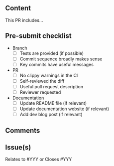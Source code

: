 ## Content
<!-- Explain the reason for this change, if a feature is added, a bug is fixed, ... -->
This PR includes...

## Pre-submit checklist

- Branch
  - [ ] Tests are provided (if possible)
  - [ ] Commit sequence broadly makes sense
  - [ ] Key commits have useful messages
- PR
  - [ ] No clippy warnings in the CI
  - [ ] Self-reviewed the diff
  - [ ] Useful pull request description
  - [ ] Reviewer requested
- Documentation
  - [ ] Update README file (if relevant)
  - [ ] Update documentation website (if relevant)
  - [ ] Add dev blog post (if relevant)

## Comments
<!-- Some optional comments about the PR, such as how to run a command, or warnings about usage, .... -->

## Issue(s)
<!-- The issue(s) this PR relates to or closes -->
Relates to #YYY or Closes #YYY

